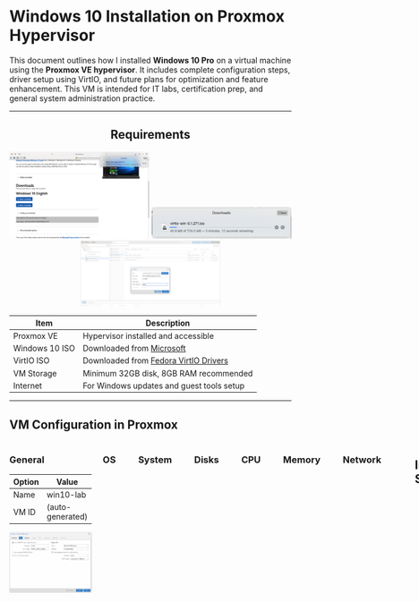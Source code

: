 # Windows 10 Installation on Proxmox Hypervisor

This document outlines how I installed **Windows 10 Pro** on a virtual machine using the **Proxmox VE hypervisor**. It includes complete configuration steps, driver setup using VirtIO, and future plans for optimization and feature enhancement. This VM is intended for IT labs, certification prep, and general system administration practice.

---

<div align="center">

## Requirements

<p align="center">
  <img src="https://raw.githubusercontent.com/FHL3000/12U-Server-Rack-Home-Lab/main/Windows-10-VM/Install-Images/Screenshots/1-Windows-ISO-Download.png" width="250"/>
  <img src="https://raw.githubusercontent.com/FHL3000/12U-Server-Rack-Home-Lab/main/Windows-10-VM/Install-Images/Screenshots/2-VirtIO-Download.png" width="250"/>
  <img src="https://raw.githubusercontent.com/FHL3000/12U-Server-Rack-Home-Lab/main/Windows-10-VM/Install-Images/Screenshots/3-Upload-ISO-Proxmox.png" width="250"/>
</p> 

| Item         | Description |
|--------------|-------------|
| Proxmox VE   | Hypervisor installed and accessible |
| Windows 10 ISO | Downloaded from [Microsoft](https://www.microsoft.com/software-download/windows10) |
| VirtIO ISO   | Downloaded from [Fedora VirtIO Drivers](https://fedorapeople.org/groups/virt/virtio-win/direct-downloads/latest-virtio/) |
| VM Storage   | Minimum 32GB disk, 8GB RAM recommended |
| Internet     | For Windows updates and guest tools setup |

</div>

---

## VM Configuration in Proxmox

<div style="display: flex; align-items: flex-start; gap: 20px;">

<!-- Left: Table -->
<div>

### General

| Option | Value |
|--------|-------|
| Name   | win10-lab |
| VM ID  | (auto-generated) |

<!-- Right: Image -->
<div>
  <img src="https://raw.githubusercontent.com/FHL3000/12U-Server-Rack-Home-Lab/main/Windows-10-VM/Install-Images/Screenshots/4-OS-Selections.png" width="300"/>
</div>

</div>

### OS
| Option | Value |
|--------|-------|
| ISO | Win10_22H2_English_x64.iso |
| Guest OS | Microsoft Windows 11/2022/2025 |
| Add VirtIO ISO | Yes |

### System
| Option | Value |
|--------|-------|
| BIOS | OVMF (UEFI) |
| Machine | q35 |
| Add EFI Disk | Yes |
| Add TPM | Yes (TPM 2.0) |
| Storage | local or local-lvm |

### Disks
| Option | Value |
|--------|-------|
| Bus/Device | SCSI (VirtIO) |
| Disk Size | 32 GiB (minimum) |
| IO Thread | Enabled |

### CPU
| Option | Value |
|--------|-------|
| Sockets | 1 |
| Cores | 2 |
| Type | host (recommended for performance) |

### Memory
| Option | Value |
|--------|-------|
| RAM | 8192 MiB (8GB) |

### Network
| Option | Value |
|--------|-------|
| Bridge | vmbr0 |
| Model | VirtIO (paravirtualized) |

---

## Installation Steps

### 1. Boot the VM from ISO
I started the VM using the mounted Windows 10 ISO.

### 2. Skip Product Key
I clicked **"I don’t have a product key"** during setup.

### 3. Choose Edition
I selected **Windows 10 Pro x64** for full feature support.

### 4. Custom Install
I used **Custom: Install Windows only** to perform a clean installation.

### 5. Load VirtIO Storage Driver
At the disk selection screen, I clicked **Load Driver**, then navigated to:
```
D:\vioscsi\w10\amd64\viostor.inf
```
After selecting the correct driver, the virtual hard drive appeared.

### 6. Complete Installation
I selected the disk and completed the installation as normal.

---

## Post-Install Network Setup
During setup, Windows did not initially detect the VirtIO NIC. I proceeded with offline setup by clicking **"I don’t have internet"**.

After reaching the desktop:
1. I opened File Explorer and navigated to:
```
D:\NetKVM\w10\amd64
```
2. I right-clicked on `netkvm.inf` and selected **Install**
3. The Ethernet adapter came online successfully

---

## Optional Enhancements (Planned for Later)
- [ ] Install `virtio-win-guest-tools.exe` to enable balloon drivers, video, and QEMU guest agent
- [ ] Enable QEMU Agent under Proxmox VM > Options
- [ ] Run Windows Updates to patch the system
- [ ] Adjust system scaling and resolution for optimal VM display
- [ ] Take a Proxmox VM snapshot of this clean install state
- [ ] Set up and test RDP connectivity and shared clipboard via QEMU tools
- [ ] Begin documenting hands-on labs such as software troubleshooting and Group Policy configuration

---

## Screenshots (To Be Added)
I will insert step-by-step visuals for the following sections:
- ISO Selection
- BIOS/TPM Configuration
- Storage Driver Load Step
- Network Driver Install Step
- Final Connection Confirmation

---

## License
This project is part of my personal home lab and learning documentation, shared publicly to demonstrate hands-on experience in system setup and virtualization.

---

## Status
> 🟩 Windows 10 VM operational and connected
> 🟨 Additional driver installations and optimizations pending


